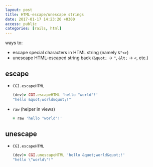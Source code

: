 ```yaml
---
layout: post
title: HTML-escape/unescape strings
date: 2017-01-17 14:23:20 +0300
access: public
categories: [rails, html]
---
```


ways to:

- escape special characters in HTML string (namely `&"<>`)
- unescape HTML-escaped string back (`&quot;` -> `"`, `&lt;` -> `<`, etc.)

<!-- more -->

## escape

- `CGI.escapeHTML`

  ```ruby
  (dev)> CGI.escapeHTML 'hello "world"!'
  "hello &quot;world&quot;!"
  ```

- `raw` (helper in views)

  ```ruby
  = raw 'hello "world"!'
  ```

## unescape

- `CGI.escapeHTML`

  ```ruby
  (dev)> CGI.unescapeHTML 'hello &quot;world&quot;!'
  "hello \"world\"!"
  ```
